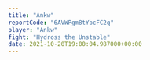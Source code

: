 ```yaml
---
title: "Ankw"
reportCode: "6AVWPgm8tYbcFC2q"
player: "Ankw"
fight: "Hydross the Unstable"
date: 2021-10-20T19:00:04.987000+00:00
---
```

